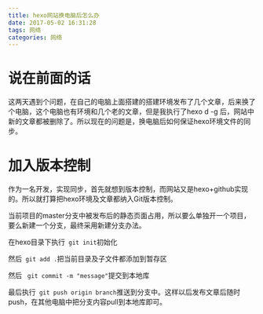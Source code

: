 ```yaml
---
title: hexo网站换电脑后怎么办
date: 2017-05-02 16:31:28
tags: 网络
categories: 网络
---
```


# 说在前面的话

这两天遇到个问题，在自己的电脑上面搭建的搭建环境发布了几个文章，后来换了个电脑，这个电脑也有环境和几个老的文章，但是我执行了hexo d -g 后，网站中新的文章都被删除了。所以现在的问题是，换电脑后如何保证hexo环境文件的同步。

# 加入版本控制

作为一名开发，实现同步，首先就想到版本控制，而网站又是hexo+github实现的。所以就打算把hexo环境及文章都纳入Git版本控制。

当前项目的master分支中被发布后的静态页面占用，所以要么单独开一个项目，要么新建一个分支，最终采用新建分支办法。

在hexo目录下执行` git init`初始化

然后` git add .`把当前目录及子文件都添加到暂存区

然后 ` git commit -m "message"`提交到本地库

最后执行` git push origin branch`推送到分支中。这样以后发布文章后随时push，在其他电脑中把分支内容pull到本地库即可。 